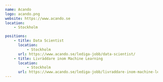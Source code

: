 ```yaml
---
name: Acando
logo: acando.png
website: https://www.acando.se
location:
    - Stockholm

positions:
    - title: Data Scientist
      location:
          - Stockholm
      url: https://www.acando.se/lediga-jobb/data-scientist/
    - title: Livräddare inom Machine Learning
      location:
          - Stockholm
      url: https://www.acando.se/lediga-jobb/livraddare-inom-machine-learning/#
---
```

